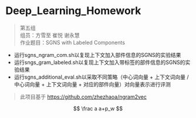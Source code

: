 # Deep_Learning_Homework
> 第五组  
> 组员：方雪至 崔悦 谢永慧  
> 作业题目：SGNS with Labeled Components  

- 运行sgns_ngram_com.sh以复现上下文加入部件信息的SGNS的实验结果
- 运行sngs_gram_labeled.sh以复现上下文加入带标签的部件信息的SGNS的实验结果
- 运行sgns_additional_eval.sh以采取不同策略（中心词向量 + 上下文词向量 / 中心词向量 + 上下文词向量 + 对应的部件向量）对向量表示进行评测

> 此项目基于 https://github.com/zhezhaoa/ngram2vec 

$$ \frac a a+p_w $$
